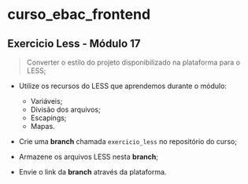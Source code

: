 # curso_ebac_frontend

## Exercicio Less - Módulo 17

> Converter o estilo do projeto disponibilizado na plataforma para o LESS;

- Utilize os recursos do LESS que aprendemos durante o módulo:

  - Variáveis;
  - Divisão dos arquivos;
  - Escapings;
  - Mapas.

- Crie uma **branch** chamada `exercicio_less` no repositório do curso;
- Armazene os arquivos LESS nesta **branch**;
- Envie o link da **branch** através da plataforma.
